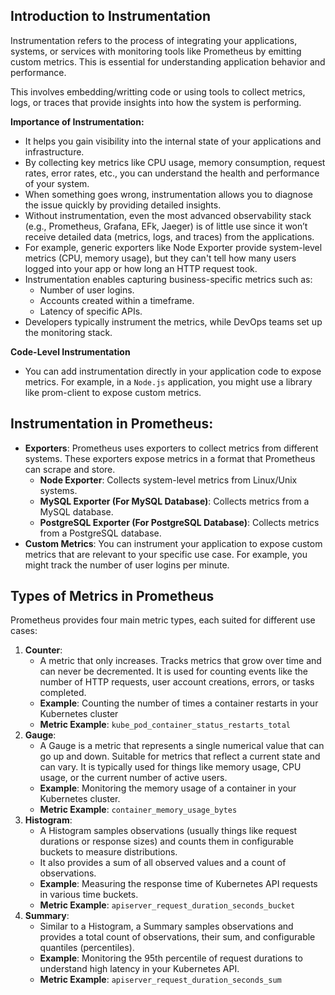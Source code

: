 ## Introduction to Instrumentation

Instrumentation refers to the process of integrating your applications, systems, or services with monitoring tools like Prometheus by emitting custom metrics. This is essential for understanding application behavior and performance.

This involves embedding/writting code or using tools to collect metrics, logs, or traces that provide insights into how the system is performing.

**Importance of Instrumentation:**
- It helps you gain visibility into the internal state of your applications and infrastructure.
- By collecting key metrics like CPU usage, memory consumption, request rates, error rates, etc., you can understand the health and performance of your system.
- When something goes wrong, instrumentation allows you to diagnose the issue quickly by providing detailed insights.
- Without instrumentation, even the most advanced observability stack (e.g., Prometheus, Grafana, EFk, Jaeger) is of little use since it won’t receive detailed data (metrics, logs, and traces) from the applications.
- For example, generic exporters like Node Exporter provide system-level metrics (CPU, memory usage), but they can't tell how many users logged into your app or how long an HTTP request took.
- Instrumentation enables capturing business-specific metrics such as:
    - Number of user logins.
    - Accounts created within a timeframe.
    - Latency of specific APIs.
- Developers typically instrument the metrics, while DevOps teams set up the monitoring stack.

**Code-Level Instrumentation** 
- You can add instrumentation directly in your application code to expose metrics. For example, in a `Node.js` application, you might use a library like prom-client to expose custom metrics.

## Instrumentation in Prometheus:

- **Exporters**: Prometheus uses exporters to collect metrics from different systems. These exporters expose metrics in a format that Prometheus can scrape and store.
    - **Node Exporter**: Collects system-level metrics from Linux/Unix systems.
    - **MySQL Exporter (For MySQL Database)**:  Collects metrics from a MySQL database.
    - **PostgreSQL Exporter (For PostgreSQL Database)**: Collects metrics from a PostgreSQL database.
- **Custom Metrics**: You can instrument your application to expose custom metrics that are relevant to your specific use case. For example, you might track the number of user logins per minute.

## Types of Metrics in Prometheus

Prometheus provides four main metric types, each suited for different use cases:

1. **Counter**:
    - A metric that only increases. Tracks metrics that grow over time and can never be decremented. It is used for counting events like the number of HTTP requests, user account creations, errors, or tasks completed.
    - **Example**: Counting the number of times a container restarts in your Kubernetes cluster
    - **Metric Example**: `kube_pod_container_status_restarts_total`
2. **Gauge**:
    - A Gauge is a metric that represents a single numerical value that can go up and down. Suitable for metrics that reflect a current state and can vary. It is typically used for things like memory usage, CPU usage, or the current number of active users.
    - **Example**: Monitoring the memory usage of a container in your Kubernetes cluster.
    - **Metric Example**: `container_memory_usage_bytes`
3. **Histogram**:
    - A Histogram samples observations (usually things like request durations or response sizes) and counts them in configurable buckets to measure distributions.
    - It also provides a sum of all observed values and a count of observations.
    - **Example**: Measuring the response time of Kubernetes API requests in various time buckets.
    - **Metric Example**: `apiserver_request_duration_seconds_bucket`
4. **Summary**:
    - Similar to a Histogram, a Summary samples observations and provides a total count of observations, their sum, and configurable quantiles (percentiles).
    - **Example**: Monitoring the 95th percentile of request durations to understand high latency in your Kubernetes API.
    - **Metric Example**: `apiserver_request_duration_seconds_sum`

